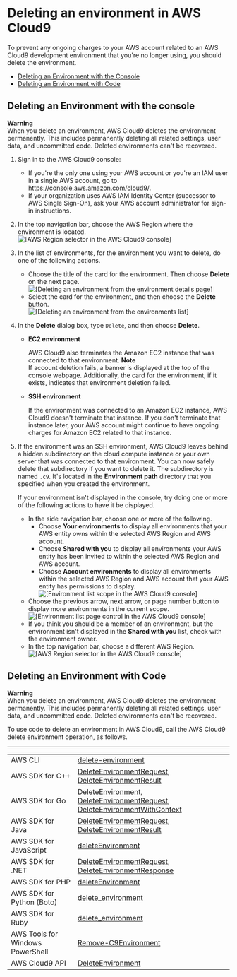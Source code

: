 # Deleting an environment in AWS Cloud9<a name="delete-environment"></a>

To prevent any ongoing charges to your AWS account related to an AWS Cloud9 development environment that you're no longer using, you should delete the environment\.
+  [Deleting an Environment with the Console](#delete-environment-console) 
+  [Deleting an Environment with Code](#delete-environment-code) 

## Deleting an Environment with the console<a name="delete-environment-console"></a>

**Warning**  
When you delete an environment, AWS Cloud9 deletes the environment permanently\. This includes permanently deleting all related settings, user data, and uncommitted code\. Deleted environments can't be recovered\.

1. Sign in to the AWS Cloud9 console:
   + If you're the only one using your AWS account or you're an IAM user in a single AWS account, go to [https://console\.aws\.amazon\.com/cloud9/](https://console.aws.amazon.com/cloud9/)\.
   + If your organization uses AWS IAM Identity Center \(successor to AWS Single Sign\-On\), ask your AWS account administrator for sign\-in instructions\.

1. In the top navigation bar, choose the AWS Region where the environment is located\.  
![\[AWS Region selector in the AWS Cloud9 console\]](http://docs.aws.amazon.com/cloud9/latest/user-guide/images/console-region.png)

1. In the list of environments, for the environment you want to delete, do one of the following actions\.
   + Choose the title of the card for the environment\. Then choose **Delete** on the next page\.  
![\[Deleting an environment from the environment details page\]](http://docs.aws.amazon.com/cloud9/latest/user-guide/images/console-delete-env.png)
   + Select the card for the environment, and then choose the **Delete** button\.  
![\[Deleting an environment from the environments list\]](http://docs.aws.amazon.com/cloud9/latest/user-guide/images/console-delete-env-card.png)

1. In the **Delete** dialog box, type `Delete`, and then choose **Delete**\.
   + **EC2 environment**

     AWS Cloud9 also terminates the Amazon EC2 instance that was connected to that environment\.
**Note**  
If account deletion fails, a banner is displayed at the top of the console webpage\. Additionally, the card for the environment, if it exists, indicates that environment deletion failed\.
   + **SSH environment**

     If the environment was connected to an Amazon EC2 instance, AWS Cloud9 doesn't terminate that instance\. If you don't terminate that instance later, your AWS account might continue to have ongoing charges for Amazon EC2 related to that instance\.

1. If the environment was an SSH environment, AWS Cloud9 leaves behind a hidden subdirectory on the cloud compute instance or your own server that was connected to that environment\. You can now safely delete that subdirectory if you want to delete it\. The subdirectory is named `.c9`\. It's located in the **Environment path** directory that you specified when you created the environment\.

   If your environment isn't displayed in the console, try doing one or more of the following actions to have it be displayed\.
   + In the side navigation bar, choose one or more of the following\.
     + Choose **Your environments** to display all environments that your AWS entity owns within the selected AWS Region and AWS account\.
     + Choose **Shared with you** to display all environments your AWS entity has been invited to within the selected AWS Region and AWS account\.
     + Choose **Account environments** to display all environments within the selected AWS Region and AWS account that your AWS entity has permissions to display\.  
![\[Environment list scope in the AWS Cloud9 console\]](http://docs.aws.amazon.com/cloud9/latest/user-guide/images/console-env-list.png)
   + Choose the previous arrow, next arrow, or page number button to display more environments in the current scope\.  
![\[Environment list page control in the AWS Cloud9 console\]](http://docs.aws.amazon.com/cloud9/latest/user-guide/images/console-find-env.png)
   + If you think you should be a member of an environment, but the environment isn't displayed in the **Shared with you** list, check with the environment owner\.
   + In the top navigation bar, choose a different AWS Region\.  
![\[AWS Region selector in the AWS Cloud9 console\]](http://docs.aws.amazon.com/cloud9/latest/user-guide/images/console-region.png)

## Deleting an Environment with Code<a name="delete-environment-code"></a>

**Warning**  
When you delete an environment, AWS Cloud9 deletes the environment permanently\. This includes permanently deleting all related settings, user data, and uncommitted code\. Deleted environments can't be recovered\.

To use code to delete an environment in AWS Cloud9, call the AWS Cloud9 delete environment operation, as follows\.


****  

|  |  | 
| --- |--- |
|  AWS CLI  |   [delete\-environment](https://docs.aws.amazon.com/cli/latest/reference/cloud9/delete-environment.html)   | 
|  AWS SDK for C\+\+  |   [DeleteEnvironmentRequest](https://sdk.amazonaws.com/cpp/api/LATEST/class_aws_1_1_cloud9_1_1_model_1_1_delete_environment_request.html), [DeleteEnvironmentResult](https://sdk.amazonaws.com/cpp/api/LATEST/class_aws_1_1_cloud9_1_1_model_1_1_delete_environment_result.html)   | 
|  AWS SDK for Go  |   [DeleteEnvironment](https://docs.aws.amazon.com/sdk-for-go/api/service/cloud9/#Cloud9.DeleteEnvironment), [DeleteEnvironmentRequest](https://docs.aws.amazon.com/sdk-for-go/api/service/cloud9/#Cloud9.DeleteEnvironmentRequest), [DeleteEnvironmentWithContext](https://docs.aws.amazon.com/sdk-for-go/api/service/cloud9/#Cloud9.DeleteEnvironmentWithContext)   | 
|  AWS SDK for Java  |   [DeleteEnvironmentRequest](https://docs.aws.amazon.com/AWSJavaSDK/latest/javadoc/com/amazonaws/services/cloud9/model/DeleteEnvironmentRequest.html), [DeleteEnvironmentResult](https://docs.aws.amazon.com/AWSJavaSDK/latest/javadoc/com/amazonaws/services/cloud9/model/DeleteEnvironmentResult.html)   | 
|  AWS SDK for JavaScript  |   [deleteEnvironment](https://docs.aws.amazon.com/AWSJavaScriptSDK/latest/AWS/Cloud9.html#deleteEnvironment-property)   | 
|  AWS SDK for \.NET  |   [DeleteEnvironmentRequest](https://docs.aws.amazon.com/sdkfornet/v3/apidocs/items/Cloud9/TDeleteEnvironmentRequest.html), [DeleteEnvironmentResponse](https://docs.aws.amazon.com/sdkfornet/v3/apidocs/items/Cloud9/TDeleteEnvironmentResponse.html)   | 
|  AWS SDK for PHP  |   [deleteEnvironment](https://docs.aws.amazon.com/aws-sdk-php/v3/api/api-cloud9-2017-09-23.html#deleteenvironment)   | 
|  AWS SDK for Python \(Boto\)  |   [delete\_environment](https://boto3.readthedocs.io/en/latest/reference/services/cloud9.html#Cloud9.Client.delete_environment)   | 
|  AWS SDK for Ruby  |   [delete\_environment](https://docs.aws.amazon.com/sdk-for-ruby/v3/api/Aws/Cloud9/Client.html#delete_environment-instance_method)   | 
|  AWS Tools for Windows PowerShell  |   [Remove\-C9Environment](https://docs.aws.amazon.com/powershell/latest/reference/items/Remove-C9Environment.html)   | 
|  AWS Cloud9 API  |   [DeleteEnvironment](https://docs.aws.amazon.com/cloud9/latest/APIReference/API_DeleteEnvironment.html)   | 